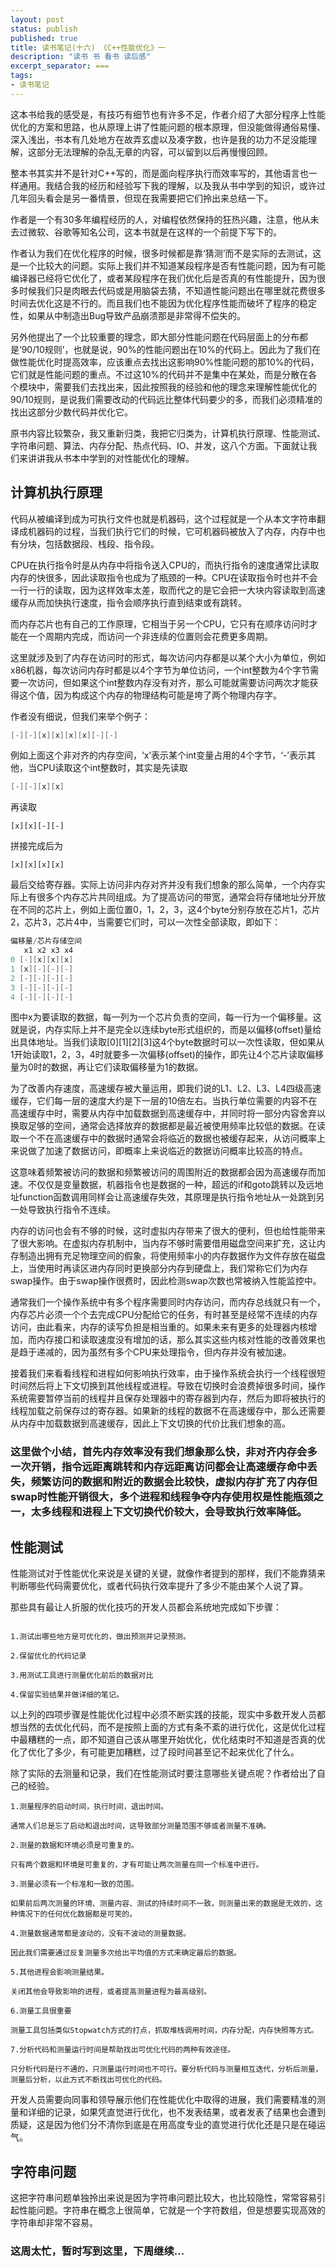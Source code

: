 ```yaml
---
layout: post
status: publish
published: true
title: 读书笔记(十六) 《C++性能优化》一
description: "读书 书 看书 读后感"
excerpt_separator: ===
tags:
- 读书笔记
---
```


这本书给我的感受是，有技巧有细节也有许多不足，作者介绍了大部分程序上性能优化的方案和思路，也从原理上讲了性能问题的根本原理，但没能做得通俗易懂、深入浅出，书本有几处地方在故弄玄虚以及凑字数，也许是我的功力不足没能理解，这部分无法理解的杂乱无章的内容，可以留到以后再慢慢回顾。

整本书其实并不是针对C++写的，而是面向程序执行而效率写的，其他语言也一样通用。我结合我的经历和经验写下我的理解，以及我从书中学到的知识，或许过几年回头看会是另一番情景，但现在我需要把它们拎出来总结一下。

作者是一个有30多年编程经历的人，对编程依然保持的狂热兴趣，注意，他从未去过微软、谷歌等知名公司，这本书就是在这样的一个前提下写下的。

作者认为我们在优化程序的时候，很多时候都是靠‘猜测’而不是实际的去测试，这是一个比较大的问题。实际上我们并不知道某段程序是否有性能问题，因为有可能编译器已经将它优化了，或者某段程序在我们优化后是否真的有性能提升，因为很多时候我们只是肉眼去代码或是用脑袋去猜，不知道性能问题出在哪里就花费很多时间去优化这是不行的。而且我们也不能因为优化程序性能而破坏了程序的稳定性，如果从中制造出Bug导致产品崩溃那是非常得不偿失的。

另外他提出了一个比较重要的理念，即大部分性能问题在代码层面上的分布都是‘90/10规则’，也就是说，90%的性能问题出在10%的代码上。因此为了我们在做性能优化时提高效率，应该重点去找出这影响90%性能问题的那10%的代码，它们就是性能问题的重点。不过这10%的代码并不是集中在某处，而是分散在各个模块中，需要我们去找出来，因此按照我的经验和他的理念来理解性能优化的90/10规则，是说我们需要改动的代码远比整体代码要少的多，而我们必须精准的找出这部分少数代码并优化它。

原书内容比较繁杂，我又重新归类，我把它归类为，计算机执行原理、性能测试、字符串问题、算法、内存分配、热点代码、IO、并发，这八个方面。下面就让我们来讲讲我从书本中学到的对性能优化的理解。

## 计算机执行原理

代码从被编译到成为可执行文件也就是机器码，这个过程就是一个从本文字符串翻译成机器码的过程，当我们执行它们的时候，它可机器码被放入了内存，内存中也有分块，包括数据段、栈段、指令段。

CPU在执行指令时是从内存中将指令送入CPU的，而执行指令的速度通常比读取内存的快很多，因此读取指令也成为了瓶颈的一种。CPU在读取指令时也并不会一行一行的读取，因为这样效率太差，取而代之的是它会把一大块内容读取到高速缓存从而加快执行速度，指令会顺序执行直到结束或有跳转。

而内存芯片也有自己的工作原理，它相当于另一个CPU，它只有在顺序访问时才能在一个周期内完成，而访问一个非连续的位置则会花费更多周期。

这里就涉及到了内存在访问时的形式，每次访问内存都是以某个大小为单位，例如x86机器，每次访问内存时都是以4个字节为单位访问，一个int整数为4个字节需要一次访问，但如果这个int整数内存没有对齐，那么可能就需要访问两次才能获得这个值，因为构成这个内存的物理结构可能是垮了两个物理内存字。

作者没有细说，但我们来举个例子：

``` c
[-][-][x][x][x][x][-][-]
```

例如上面这个非对齐的内存空间，‘x’表示某个int变量占用的4个字节，‘-’表示其他，当CPU读取这个int整数时，其实是先读取

``` c
[-][-][x][x]
```

再读取

```
[x][x][-][-]
```

拼接完成后为

```
[x][x][x][x]
```

最后交给寄存器。实际上访问非内存对齐并没有我们想象的那么简单，一个内存实际上有很多个内存芯片共同组成。为了提高访问的带宽，通常会将存储地址分开放在不同的芯片上，例如上面位置0，1，2，3，这4个byte分别存放在芯片1，芯片2，芯片3，芯片4中，当需要它们时，可以一次性全部读取，即如下：

``` c
偏移量/芯片存储空间
   x1 x2 x3 x4
0 [-][x][x][x]
1 [x][-][-][-]
2 [-][-][-][-]
3 [-][-][-][-]
4 [-][-][-][-]
```

图中x为要读取的数据，每一列为一个芯片负责的空间，每一行为一个偏移量。这就是说，内存实际上并不是完全以连续byte形式组织的，而是以偏移(offset)量给出具体地址。当我们读取[0][1][2][3]这4个byte数据时可以一次性读取，但如果从1开始读取1，2，3，4时就要多一次偏移(offset)的操作，即先让4个芯片读取偏移量为0时的数据，再让它们读取偏移量为1的数据。

为了改善内存速度，高速缓存被大量运用，即我们说的L1、L2、L3、L4四级高速缓存，它们每一层的速度大约是下一层的10倍左右。当执行单位需要的内容不在高速缓存中时，需要从内存中加载数据到高速缓存中，并同时将一部分内容舍弃以换取足够的空间，通常会选择放弃的数据都是最近被使用频率比较低的数据。在读取一个不在高速缓存中的数据时通常会将临近的数据也被缓存起来，从访问概率上来说做了加速了数据访问，即概率上来说临近的数据访问概率比较高的特点。

这意味着频繁被访问的数据和频繁被访问的周围附近的数据都会因为高速缓存而加速。不仅仅是变量数据，机器指令也是数据的一种，超远的if和goto跳转以及远地址function函数调用同样会让高速缓存失效，其原理是执行指令地址从一处跳到另一处导致执行指令不连续。

内存的访问也会有不够的时候，这时虚拟内存带来了很大的便利，但也给性能带来了很大影响。在虚拟内存机制中，当内存不够时需要借用磁盘空间来扩充，这让内存制造出拥有充足物理空间的假象，将使用频率小的内存数据作为文件存放在磁盘上，当使用时再读区进内存同时更换部分内存到硬盘上，我们常称它们为内存swap操作。由于swap操作很费时，因此检测swap次数也常被纳入性能监控中。

通常我们一个操作系统中有多个程序需要同时内存访问，而内存总线就只有一个，内存芯片必须一个个去完成CPU分配给它的任务，有时甚至是经常不连续的内存访问，由此看来，内存的读写负担是相当重的。如果未来有更多的处理器内核增加，而内存接口和读取速度没有增加的话，那么其实这些内核对性能的改善效果也是趋于递减的，因为虽然有多个CPU来处理指令，但内存并没有被加速。

接着我们来看看线程和进程如何影响执行效率，由于操作系统会执行一个线程很短时间然后将上下文切换到其他线程或进程。导致在切换时会浪费掉很多时间，操作系统需要暂停当前的线程并且保存处理器中的寄存器到内存，然后为即将被执行的线程加载之前保存过的寄存器。如果新的线程的数据不在高速缓存中，那么还需要从内存中加载数据到高速缓存，因此上下文切换的代价比我们想象的高。

### 这里做个小结，首先内存效率没有我们想象那么快，非对齐内存会多一次开销，指令远距离跳转和内存远距离访问都会让高速缓存命中丢失，频繁访问的数据和附近的数据会比较快，虚拟内存扩充了内存但swap时性能开销很大，多个进程和线程争夺内存使用权是性能瓶颈之一，太多线程和进程上下文切换代价较大，会导致执行效率降低。

## 性能测试

性能测试对于性能优化来说是关键的关键，就像作者提到的那样，我们不能靠猜来判断哪些代码需要优化，或者代码执行效率提升了多少不能由某个人说了算。

那些具有最让人折服的优化技巧的开发人员都会系统地完成如下步骤：

```

1.测试出哪些地方是可优化的，做出预测并记录预测。

2.保留优化的代码记录

3.用测试工具进行测量优化前后的数据对比

4.保留实验结果并做详细的笔记。

```

以上列的四项步骤是性能优化过程中必须不断实践的技能，现实中多数开发人员都想当然的去优化代码，而不是按照上面的方式有条不紊的进行优化，这是优化过程中最糟糕的一点，即不知道自己该从哪里开始优化，优化结束时不知道是否真的优化了优化了多少，有可能更加糟糕，过了段时间甚至记不起来优化了什么。

除了实际的去测量和记录，我们在性能测试时要注意哪些关键点呢？作者给出了自己的经验。

```
1.测量程序的启动时间，执行时间，退出时间。

通常人们总是忘了启动和退出时间，这导致部分测量范围不够或者测量不准确。

2.测量的数据和环境必须是可重复的。

只有两个数据和环境是可重复的，才有可能让两次测量在同一个标准中进行。

3.测量必须有一个标准和一致的范围。

如果前后两次测量的环境、测量内容、测试的持续时间不一致，则测量出来的数据是无效的，这种情况下的任何优化数据都是可笑的。

4.测量数据通常都是波动的，没有不波动的测量数据。

因此我们需要通过反复测量多次给出平均值的方式来确定最后的数据。

5.其他进程会影响测量结果。

关闭其他会导致影响的进程，或者提高测量进程为最高级别。

6.测量工具很重要

测量工具包括类似Stopwatch方式的打点，抓取堆栈调用时间，内存分配，内存快照等方式。

7.分析代码和测量运行时间是帮助找出可优化代码的两种有效途径。

只分析代码是行不通的，只测量运行时间也不可行。要分析代码与测量相互迭代，分析后测量，测量后分析，以此方式不断找出可优化的代码。

```

开发人员需要向同事和领导展示他们在性能优化中取得的进展，我们需要精准的测量和详细的记录，如果凭直觉进行优化，也不发表结果，或者发表了结果也会遭到质疑，这是因为他们分不清你到底是在用高度专业的直觉进行优化还是只是在碰运气。

## 字符串问题

这把字符串问题单独拎出来说是因为字符串问题比较大，也比较隐性，常常容易引起性能问题。字符串在概念上很简单，它就是一个字符数组，但是想要实现高效的字符串却非常不容易。


### 这周太忙，暂时写到这里，下周继续...




















